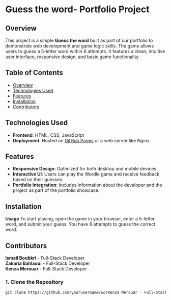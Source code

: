 # Guess the word- Portfolio Project

## Overview

This project is a simple **Guess the word** built as part of our portfolio to demonstrate web development and game logic skills. The game allows users to guess a 5-letter word within 6 attempts. It features a clean, intuitive user interface, responsive design, and basic game functionality.

## Table of Contents
- [Overview](#overview)
- [Technologies Used](#technologies-used)
- [Features](#features)
- [Installation](#installation)
- [Contributors](#contributors)


## Technologies Used
- **Frontend**: HTML, CSS, JavaScript
- **Deployment**: Hosted on [GitHub Pages](https://smaeel12.github.io/) or a web server like Nginx.

## Features
- **Responsive Design**: Optimized for both desktop and mobile devices.
- **Interactive UI**: Users can play the Wordle game and receive feedback based on their guesses.
- **Portfolio Integration**: Includes information about the developer and the project as part of the portfolio showcase.

## Installation
 **Usage**
  To start playing, open the game in your browser, enter a 5-letter word, and submit your guess. 
  You have 6 attempts to guess the correct word.

## Contributors
**Ismail Boubkri** - Full-Stack Developer  
**Zakaria Bahlaoui** - Full-Stack Developer  
**Kenza Merouar** - Full-Stack Developer

### 1. Clone the Repository
```bash
git clone https://github.com/yourusername/worKenza Merouar - Full-Stack Developerdle-game.git
